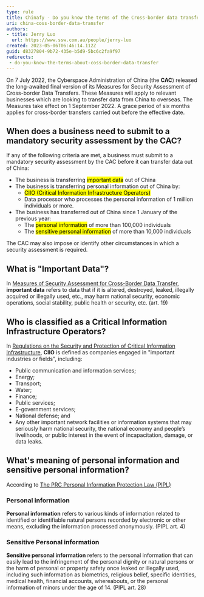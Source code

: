 ```yaml
---
type: rule
title: Chinafy - Do you know the terms of the Cross-border data transfer?
uri: china-coss-border-data-transfer
authors: 
- title: Jerry Luo
  url: https://www.ssw.com.au/people/jerry-luo
created: 2023-05-06T06:46:14.112Z
guid: d8327804-9b72-435e-b5d9-5bc6c2fa9f97
redirects: 
 - do-you-know-the-terms-about-coss-border-data-transfer
---
```

On 7 July 2022, the Cyberspace Administration of China (the **CAC**) released the long-awaited final version of its Measures for Security Assessment of Cross-border Data Transfers. These Measures will apply to relevant businesses which are looking to transfer data from China to overseas. The Measures take effect on 1 September 2022. A grace period of six months applies for cross-border transfers carried out before the effective date.

## When does a business need to submit to a mandatory security assessment by the CAC?

If any of the following criteria are met, a business must submit to a mandatory security assessment by the CAC before it can transfer data out of China:
- The business is transferring <mark>important data</mark> out of China
- The business is transferring personal information out of China by: 
  - <mark>CIIO (Critical Information Infrastructure Operators)</mark>
  - Data processor who processes the personal information of 1 million individuals or more.
- The business has transferred out of China since 1 January of the previous year: 
  - The <mark>personal information</mark> of more than 100,000 individuals
  - The <mark>sensitive personal information</mark> of more than 10,000 individuals

The CAC may also impose or identify other circumstances in which a security assessment is required.

## What is "Important Data"? 
In [Measures of Security Assessment for Cross-Border Data Transfer](https://perma.cc/K97Q-8XVD), **important data** refers to data that if it is altered, destroyed, leaked, illegally acquired or illegally used, etc., may harm national security, economic operations, social stability, public health or security, etc. (art. 19)

## Who is classified as a Critical Information Infrastructure Operators? 

In [Regulations on the Security and Protection of Critical Information Infrastructure](https://www.china-briefing.com/news/critical-information-infrastructure-chinas-new-regulations/), **CIIO** is defined as companies engaged in "important industries or fields", including: 
- Public communication and information services; 
- Energy; 
- Transport; 
- Water; 
- Finance;
- Public services; 
- E-government services; 
- National defense; and 
- Any other important network facilities or information systems that may seriously harm national security, the national economy and people’s livelihoods, or public interest in the event of incapacitation, damage, or data leaks. 

## What's meaning of personal information and sensitive personal information?

According to [The PRC Personal Information Protection Law (PIPL)](https://www.china-briefing.com/news/the-prc-personal-information-protection-law-final-a-full-translation/)

### Personal information
**Personal information** refers to various kinds of information related to identified or identifiable natural persons recorded by electronic or other means, excluding the information processed anonymously. (PIPL art. 4)

### Sensitive Personal information
**Sensitive personal information** refers to the personal information that can easily lead to the infringement of the personal dignity or natural persons or the harm of personal or property safety once leaked or illegally used, including such information as biometrics, religious belief, specific identities, medical health, financial accounts, whereabouts, or the personal information of minors under the age of 14. (PIPL art. 28)
